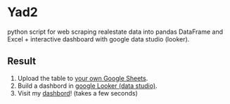 # Yad2
python script for web scraping realestate data into pandas DataFrame and Excel + interactive dashboard with google data studio (looker).

## Result
1) Upload the table to [your own Google Sheets](https://docs.google.com/spreadsheets/u/0/).
2) Build a dashbord in [google Looker (data studio)](https://datastudio.google.com/u/0/).
3) Visit my [dashbord](https://datastudio.google.com/embed/reporting/90738cd2-b077-4b71-9b46-25bb2ce8e4c6/page/V806C)! (takes a few seconds)